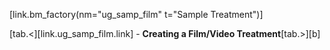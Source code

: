 [link.bm_factory(nm="ug_samp_film" t="Sample Treatment")]

[tab.<][link.ug_samp_film.link] - **Creating a Film/Video Treatment**[tab.>][b]
